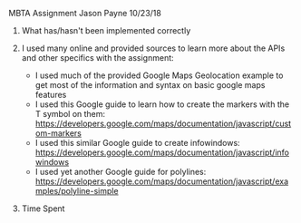 MBTA Assignment
Jason Payne
10/23/18

1) What has/hasn't been implemented correctly

2) I used many online and provided sources to learn more about the APIs and other specifics with the assignment:
	- I used much of the provided Google Maps Geolocation example to get most of the information and syntax on basic google maps features
	- I used this Google guide to learn how to create the markers with the T symbol on them: https://developers.google.com/maps/documentation/javascript/custom-markers
	- I used this similar Google guide to create infowindows: https://developers.google.com/maps/documentation/javascript/infowindows
	- I used yet another Google guide for polylines: https://developers.google.com/maps/documentation/javascript/examples/polyline-simple

3) Time Spent 